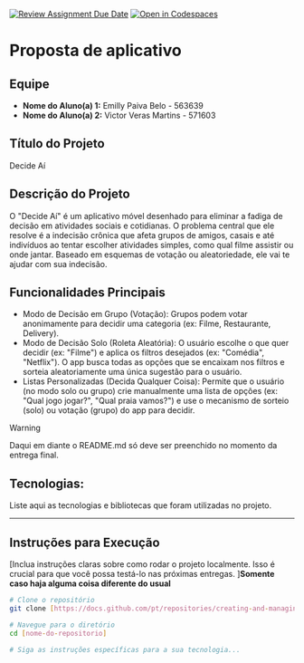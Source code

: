[![Review Assignment Due Date](https://classroom.github.com/assets/deadline-readme-button-22041afd0340ce965d47ae6ef1cefeee28c7c493a6346c4f15d667ab976d596c.svg)](https://classroom.github.com/a/AR7CADm8)
[![Open in Codespaces](https://classroom.github.com/assets/launch-codespace-2972f46106e565e64193e422d61a12cf1da4916b45550586e14ef0a7c637dd04.svg)](https://classroom.github.com/open-in-codespaces?assignment_repo_id=21280945)
# Proposta de aplicativo

## Equipe
* **Nome do Aluno(a) 1:** Emilly Paiva Belo - 563639
* **Nome do Aluno(a) 2:** Victor Veras Martins - 571603


## Título do Projeto
Decide Aí
## Descrição do Projeto
O "Decide Aí" é um aplicativo móvel desenhado para eliminar a fadiga de decisão em atividades sociais e cotidianas. O problema central que ele resolve é a indecisão crônica que afeta grupos de amigos, casais e até indivíduos ao tentar escolher atividades simples, como qual filme assistir ou onde jantar. Baseado em esquemas de votação ou aleatoriedade, ele vai te ajudar com sua indecisão.
## Funcionalidades Principais
- Modo de Decisão em Grupo (Votação): Grupos podem votar anonimamente para decidir uma categoria (ex: Filme, Restaurante, Delivery). 
- Modo de Decisão Solo (Roleta Aleatória): O usuário escolhe o que quer decidir (ex: "Filme") e aplica os filtros desejados (ex: "Comédia", "Netflix"). O app busca todas as opções que se encaixam nos filtros e sorteia aleatoriamente uma única sugestão para o usuário.
- Listas Personalizadas (Decida Qualquer Coisa): Permite que o usuário (no modo solo ou grupo) crie manualmente uma lista de opções (ex: "Qual jogo jogar?", "Qual praia vamos?") e use o mecanismo de sorteio (solo) ou votação (grupo) do app para decidir.

> [!WARNING]
> Daqui em diante o README.md só deve ser preenchido no momento da entrega final.

##  Tecnologias: 
Liste aqui as tecnologias e bibliotecas que foram utilizadas no projeto.

---

## Instruções para Execução
[Inclua instruções claras sobre como rodar o projeto localmente. Isso é crucial para que você possa testá-lo nas próximas entregas. ]**Somente caso haja alguma coisa diferente do usual**

```bash
# Clone o repositório
git clone [https://docs.github.com/pt/repositories/creating-and-managing-repositories/about-repositories](https://docs.github.com/pt/repositories/creating-and-managing-repositories/about-repositories)

# Navegue para o diretório
cd [nome-do-repositorio]

# Siga as instruções específicas para a sua tecnologia...